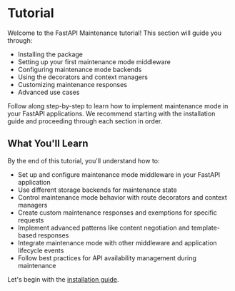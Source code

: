 # Tutorial

Welcome to the FastAPI Maintenance tutorial! This section will guide you through:

- Installing the package
- Setting up your first maintenance mode middleware
- Configuring maintenance mode backends
- Using the decorators and context managers
- Customizing maintenance responses
- Advanced use cases

Follow along step-by-step to learn how to implement maintenance mode in your FastAPI applications. We recommend starting with the installation guide and proceeding through each section in order.

## What You'll Learn

By the end of this tutorial, you'll understand how to:

- Set up and configure maintenance mode middleware in your FastAPI application
- Use different storage backends for maintenance state
- Control maintenance mode behavior with route decorators and context managers
- Create custom maintenance responses and exemptions for specific requests
- Implement advanced patterns like content negotiation and template-based responses
- Integrate maintenance mode with other middleware and application lifecycle events
- Follow best practices for API availability management during maintenance

Let's begin with the [installation guide](./install.md).
